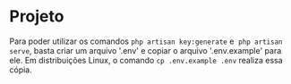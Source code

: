 # Projeto

Para poder utilizar os comandos ```php artisan key:generate``` e  ```php artisan serve```, basta criar um arquivo '.env' e copiar o arquivo '.env.example' para ele. Em distribuições Linux, o comando ```cp .env.example .env``` realiza essa cópia.
